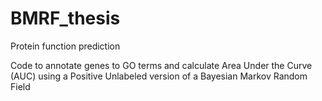 # BMRF_thesis
Protein function prediction

Code to annotate genes to GO terms and calculate Area Under the Curve (AUC) using a Positive Unlabeled version of a Bayesian Markov Random Field
 
